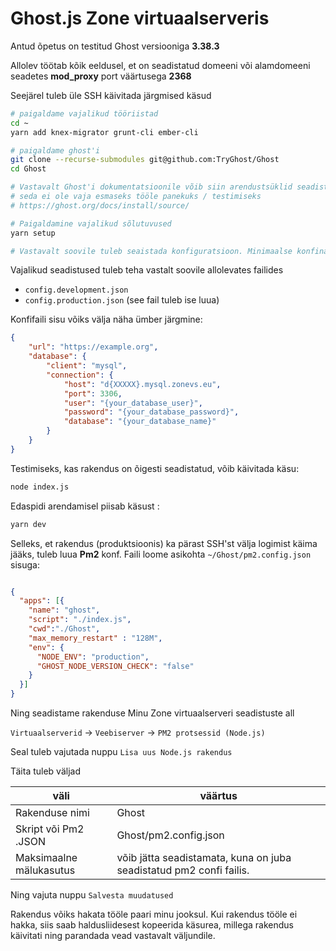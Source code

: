# Ghost.js Zone virtuaalserveris

Antud õpetus on testitud Ghost versiooniga **3.38.3**

Allolev töötab kõik eeldusel, et on seadistatud domeeni või alamdomeeni seadetes **mod_proxy** port väärtusega **2368**

Seejärel tuleb üle SSH käivitada järgmised käsud

```bash
# paigaldame vajalikud tööriistad
cd ~
yarn add knex-migrator grunt-cli ember-cli

# paigaldame ghost'i
git clone --recurse-submodules git@github.com:TryGhost/Ghost
cd Ghost

# Vastavalt Ghost'i dokumentatsioonile võib siin arendustsüklid seadistada, 
# seda ei ole vaja esmaseks tööle panekuks / testimiseks
# https://ghost.org/docs/install/source/

# Paigaldamine vajalikud sõlutuvused
yarn setup

# Vastavalt soovile tuleb seaistada konfiguratsioon. Minimaalse konfina tuleb seadistada andmebaas. https://ghost.org/docs/concepts/config/#database NB! zone's on host väärtus tuleb võtta Minu Zone halduspaneelist MySQL alamlehelt
```

Vajalikud seadistused tuleb teha vastalt soovile allolevates failides
+ `config.development.json` 
+ `config.production.json` (see fail tuleb ise luua)

Konfifaili sisu võiks välja näha ümber järgmine:

```json
{
    "url": "https://example.org",
    "database": {
        "client": "mysql",
        "connection": {
            "host": "d{XXXXX}.mysql.zonevs.eu",
            "port": 3306,
            "user": "{your_database_user}",
            "password": "{your_database_password}",
            "database": "{your_database_name}"
        }
    }
}

```

Testimiseks, kas rakendus on õigesti seadistatud, võib käivitada käsu:

```sh
node index.js
```

Edaspidi arendamisel piisab käsust :

```sh
yarn dev
```

Selleks, et rakendus (produktsioonis) ka pärast SSH'st välja logimist käima jääks, tuleb luua **Pm2** konf. Faili loome asikohta `~/Ghost/pm2.config.json` sisuga:

```json

{
  "apps": [{
    "name": "ghost",
    "script": "./index.js",
    "cwd":"./Ghost",
    "max_memory_restart" : "128M",
    "env": {
      "NODE_ENV": "production",
      "GHOST_NODE_VERSION_CHECK": "false"
    }
  }]
}
```

Ning seadistame rakenduse Minu Zone virtuaalserveri seadistuste all

`Virtuaalserverid` -> `Veebiserver` -> `PM2 protsessid (Node.js)`

Seal tuleb vajutada nuppu `Lisa uus Node.js rakendus`

Täita tuleb väljad

| väli | väärtus |
| --- | --- |
| Rakenduse nimi | Ghost |
| Skript või Pm2 .JSON | Ghost/pm2.config.json |
| Maksimaalne mälukasutus | võib jätta seadistamata, kuna on juba seadistatud pm2 confi failis. |

Ning vajuta nuppu `Salvesta muudatused`

Rakendus võiks hakata tööle paari minu jooksul. Kui rakendus tööle ei hakka, siis saab haldusliidesest kopeerida käsurea, millega rakendus käivitati ning parandada vead vastavalt väljundile.


